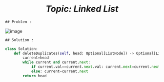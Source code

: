 <h1 align="center";"><em> Topic: Linked List</em></h1>

```diff
## Problem :
```
                    

![image](https://user-images.githubusercontent.com/11164303/169665991-5ef6b618-265f-4fcb-bdb4-bbe58f04b582.png)



```diff
## Solution :
```
                    
                    
```python
class Solution:
    def deleteDuplicates(self, head: Optional[ListNode]) -> Optional[ListNode]:
        current=head
        while current and current.next:
            if current.val==current.next.val: current.next=current.next.next
            else: current=current.next
        return head
```

